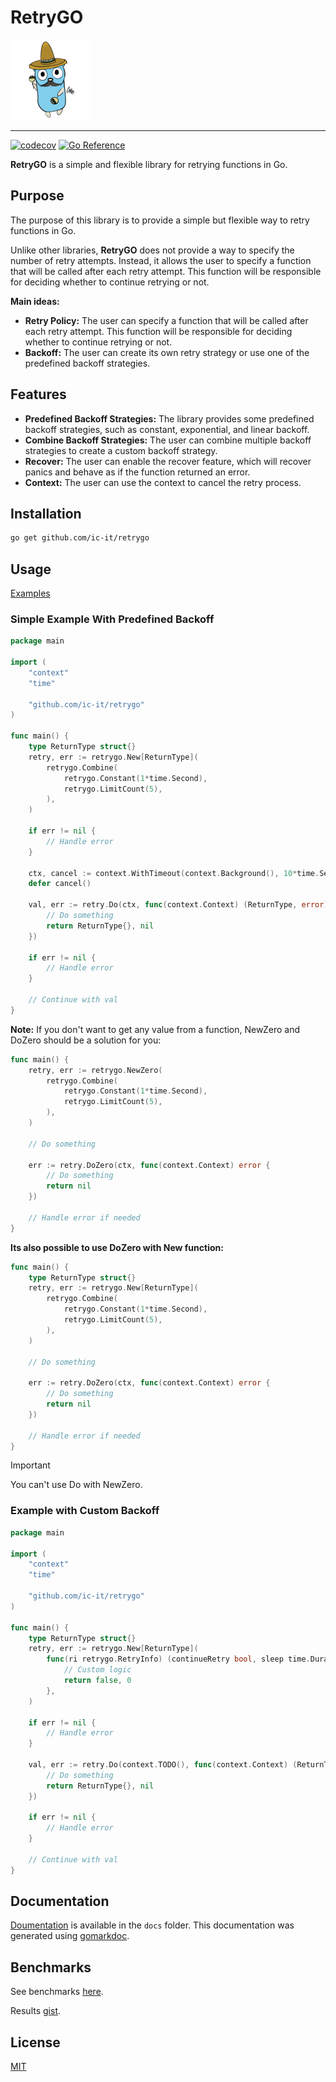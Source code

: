 # RetryGO

![Retrygo](./docs/assets/retrygo.png)

---
[![codecov](https://codecov.io/gh/ic-it/retrygo/graph/badge.svg?token=HXT5N3O452)](https://codecov.io/gh/ic-it/retrygo)
[![Go Reference](https://pkg.go.dev/badge/github.com/ic-it/retrygo.svg)](https://pkg.go.dev/github.com/ic-it/retrygo)

**RetryGO** is a simple and flexible library for retrying functions in Go. 

## Purpose
The purpose of this library is to provide a simple but flexible way to retry
functions in Go.

Unlike other libraries, **RetryGO** does not provide a way to specify the number
of retry attempts. Instead, it allows the user to specify a function that will
be called after each retry attempt. This function will be responsible for
deciding whether to continue retrying or not.

**Main ideas:**
- **Retry Policy:** The user can specify a function that will be called after
each retry attempt. This function will be responsible for deciding whether to
continue retrying or not.
- **Backoff:** The user can create its own retry strategy or use one
of the predefined backoff strategies.

## Features
- **Predefined Backoff Strategies:** The library provides some predefined
backoff strategies, such as constant, exponential, and linear backoff.
- **Combine Backoff Strategies:** The user can combine multiple backoff
strategies to create a custom backoff strategy.
- **Recover:** The user can enable the recover feature, which will recover
panics and behave as if the function returned an error.
- **Context:** The user can use the context to cancel the retry process.

## Installation
```bash
go get github.com/ic-it/retrygo
```

## Usage
[Examples](./examples/)

### Simple Example With Predefined Backoff
```go
package main

import (
	"context"
	"time"

	"github.com/ic-it/retrygo"
)

func main() {
	type ReturnType struct{}
	retry, err := retrygo.New[ReturnType](
		retrygo.Combine(
			retrygo.Constant(1*time.Second),
			retrygo.LimitCount(5),
		),
	)

	if err != nil {
		// Handle error
	}

	ctx, cancel := context.WithTimeout(context.Background(), 10*time.Second)
	defer cancel()

	val, err := retry.Do(ctx, func(context.Context) (ReturnType, error) {
		// Do something
		return ReturnType{}, nil
	})

	if err != nil {
		// Handle error
	}

	// Continue with val
}
```

**Note:** If you don't want to get any value from a function, NewZero and DoZero should be a solution for you:

```go
func main() {
	retry, err := retrygo.NewZero(
		retrygo.Combine(
			retrygo.Constant(1*time.Second),
			retrygo.LimitCount(5),
		),
	)

	// Do something

	err := retry.DoZero(ctx, func(context.Context) error {
		// Do something
		return nil
	})

	// Handle error if needed
}
```

**Its also possible to use DoZero with New function:**
```go
func main() {
	type ReturnType struct{}
	retry, err := retrygo.New[ReturnType](
		retrygo.Combine(
			retrygo.Constant(1*time.Second),
			retrygo.LimitCount(5),
		),
	)

	// Do something

	err := retry.DoZero(ctx, func(context.Context) error {
		// Do something
		return nil
	})

	// Handle error if needed
}
```

> [!IMPORTANT]  
> You can't use Do with NewZero.

### Example with Custom Backoff
```go
package main

import (
	"context"
	"time"

	"github.com/ic-it/retrygo"
)

func main() {
	type ReturnType struct{}
	retry, err := retrygo.New[ReturnType](
		func(ri retrygo.RetryInfo) (continueRetry bool, sleep time.Duration) {
			// Custom logic
			return false, 0
		},
	)

	if err != nil {
		// Handle error
	}

	val, err := retry.Do(context.TODO(), func(context.Context) (ReturnType, error) {
		// Do something
		return ReturnType{}, nil
	})

	if err != nil {
		// Handle error
	}

	// Continue with val
}
```

## Documentation
[Doumentation](./docs/) is available in the `docs` folder. This documentation
was generated using [gomarkdoc](https://github.com/princjef/gomarkdoc).

## Benchmarks
See benchmarks [here](./benchmarks/).

Results [gist](https://gist.github.com/ic-it/99a569a99772c38fafb447ba12baa19a).

## License
[MIT](./LICENSE.txt)

